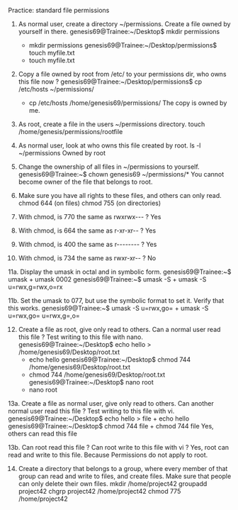 Practice: standard file permissions

1. As normal user, create a directory ~/permissions. Create a file owned by yourself in there.
	genesis69@Trainee:~/Desktop$ mkdir permissions
	+ mkdir permissions
	genesis69@Trainee:~/Desktop/permissions$ touch myfile.txt
	+ touch myfile.txt


2. Copy a file owned by root from /etc/ to your permissions dir, who owns this file now ?
	genesis69@Trainee:~/Desktop/permissions$ cp /etc/hosts ~/permissions/
	+ cp /etc/hosts /home/genesis69/permissions/
	The copy is owned by me.


3. As root, create a file in the users ~/permissions directory.
	touch /home/genesis/permissions/rootfile


4. As normal user, look at who owns this file created by root.
	ls -l ~/permissions
	Owned by root


5. Change the ownership of all files in ~/permissions to yourself.
	genesis69@Trainee:~$ chown genesis69 ~/permissions/*
	You cannot become owner of the file that belongs to root.


6. Make sure you have all rights to these files, and others can only read.
	chmod 644 (on files)
	chmod 755 (on directories)
     
     
7. With chmod, is 770 the same as rwxrwx--- ?
	Yes


8. With chmod, is 664 the same as r-xr-xr-- ?
	Yes


9. With chmod, is 400 the same as r-------- ?
	Yes


10. With chmod, is 734 the same as rwxr-xr-- ?
	No


11a. Display the umask in octal and in symbolic form.
	genesis69@Trainee:~$ umask
	+ umask
	0002
	genesis69@Trainee:~$ umask -S
	+ umask -S
	u=rwx,g=rwx,o=rx


11b. Set the umask to 077, but use the symbolic format to set it. Verify that this works.
	genesis69@Trainee:~$ umask -S u=rwx,go=
	+ umask -S u=rwx,go=
	u=rwx,g=,o=

	
12. Create a file as root, give only read to others. Can a normal user read this file ? Test writing to this file with nano.
	genesis69@Trainee:~/Desktop$ echo hello > /home/genesis69/Desktop/root.txt
	+ echo hello
	genesis69@Trainee:~/Desktop$ chmod 744 /home/genesis69/Desktop/root.txt
	+ chmod 744 /home/genesis69/Desktop/root.txt
	genesis69@Trainee:~/Desktop$ nano root
	+ nano root


13a. Create a file as normal user, give only read to others. Can another normal user read this file ? Test writing to this file with vi.
	genesis69@Trainee:~/Desktop$ echo hello > file
	+ echo hello
	genesis69@Trainee:~/Desktop$ chmod 744 file
	+ chmod 744 file
	Yes, others can read this file


13b. Can root read this file ? Can root write to this file with vi ?
	Yes, root can read and write to this file. Because Permissions do not apply to root.


14. Create a directory that belongs to a group, where every member of that group can read and write to files, and create files. Make sure that people can only delete their own files.
	mkdir /home/project42 
	groupadd project42
	chgrp project42 /home/project42 
	chmod 775 /home/project42
     
     
